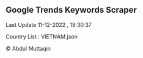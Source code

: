 

## Google Trends Keywords Scraper 
 
Last Update 11-12-2022 , 19:30:37

Country List :
VIETNAM.json



© Abdul Muttaqin 
